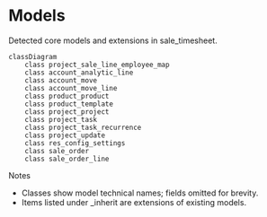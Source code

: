 # Models

Detected core models and extensions in sale_timesheet.

```mermaid
classDiagram
    class project_sale_line_employee_map
    class account_analytic_line
    class account_move
    class account_move_line
    class product_product
    class product_template
    class project_project
    class project_task
    class project_task_recurrence
    class project_update
    class res_config_settings
    class sale_order
    class sale_order_line
```

Notes
- Classes show model technical names; fields omitted for brevity.
- Items listed under _inherit are extensions of existing models.
